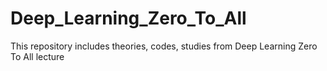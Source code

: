 # Deep_Learning_Zero_To_All


This repository includes theories, codes, studies from Deep Learning Zero To All lecture
